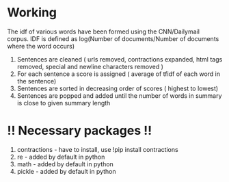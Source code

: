# Working


 The idf of various words have been formed using the CNN/Dailymail corpus. IDF is defined as log(Number of documents/Number of documents where the word occurs)
1. Sentences are cleaned ( urls removed, contractions expanded, html tags removed, special and newline characters removed )
2. For each sentence a score is assigned ( average of tfidf of each word in the sentence)
3. Sentences are sorted in decreasing order of scores ( highest to lowest)
4. Sentences are popped and added until the number of words in summary is close to given summary length

   
# !! Necessary packages !!

1. contractions - have to install, use !pip install contractions
2. re - added by default in python
3. math - added by default in python
4. pickle - added by default in python
